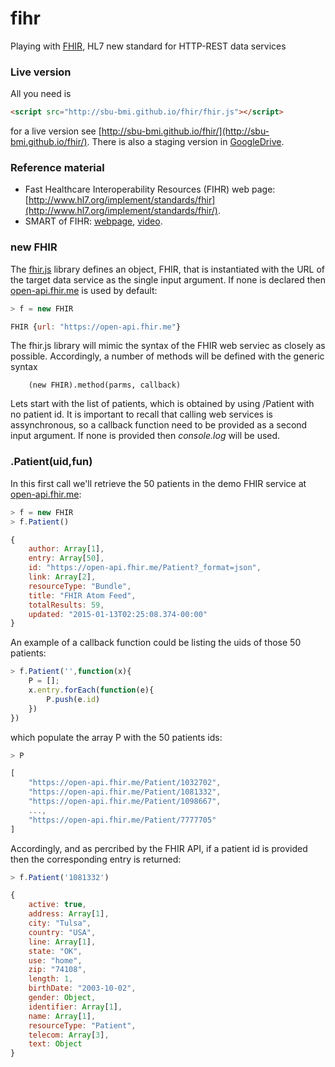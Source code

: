 # fihr
Playing with <a href="http://www.hl7.org/implement/standards/fhir/" target=_blank>FHIR</a>, HL7 new standard for HTTP-REST data services

### Live version

All you need is 

````html
<script src="http://sbu-bmi.github.io/fhir/fhir.js"></script>
````
for a live version see [http://sbu-bmi.github.io/fhir/](http://sbu-bmi.github.io/fhir/). There is also a staging version in [GoogleDrive](https://0857f9879749e82d493945f8a805968a7c031889-www.googledrive.com/host/0BwwZEXS3GesiTjlHSmlOcEJaeDA/fhir/).

### Reference material
* Fast Healthcare Interoperability Resources (FIHR) web page: [http://www.hl7.org/implement/standards/fhir](http://www.hl7.org/implement/standards/fhir/).
* SMART of FIHR: [webpage](http://smartplatforms.org/smart-on-fhir/), [video](http://player.vimeo.com/video/87132298).

### new FHIR
The [fhir.js](https://github.com/SBU-BMI/fhir/blob/gh-pages/fhir.js) library defines an object, FHIR, that is instantiated with the URL of the target data service as the single input argument. If none is declared then [open-api.fhir.me](https://open-api.fhir.me) is used by default:

````javascript
> f = new FHIR

FHIR {url: "https://open-api.fhir.me"}
````

The fhir.js library will mimic the syntax of the FHIR web serviec as closely as possible. Accordingly, a number of methods will be defined with the generic syntax 

		(new FHIR).method(parms, callback)

Lets start with the list of patients, which is obtained by using  /Patient with no patient id. It is important to recall that calling web services is assynchronous, so a callback function need to be provided as a second input argument. If none is provided then <i>console.log</i> will be used.

### .Patient(uid,fun)
In this first call we'll retrieve the 50 patients in the demo FHIR service at [open-api.fhir.me](https://open-api.fhir.me):

````javascript
> f = new FHIR
> f.Patient()

{
	author: Array[1],
	entry: Array[50],
	id: "https://open-api.fhir.me/Patient?_format=json",
	link: Array[2],
	resourceType: "Bundle",
	title: "FHIR Atom Feed",
	totalResults: 59,
	updated: "2015-01-13T02:25:08.374-00:00"
}
````

An example of a callback function could be listing the uids of those 50 patients:

````javascript
> f.Patient('',function(x){
	P = []; 
	x.entry.forEach(function(e){
		P.push(e.id)
	})
})
````

which populate the array P with the 50 patients ids:

````javascript
> P

[
	"https://open-api.fhir.me/Patient/1032702",
	"https://open-api.fhir.me/Patient/1081332",
	"https://open-api.fhir.me/Patient/1098667",
	...,
	"https://open-api.fhir.me/Patient/7777705"
]
````

Accordingly, and as percribed by the FHIR API, if a patient id is provided then the corresponding entry is returned:


````javascript
> f.Patient('1081332')

{
	active: true,
	address: Array[1],
	city: "Tulsa",
	country: "USA",
	line: Array[1],
	state: "OK",
	use: "home",
	zip: "74108",
	length: 1,
	birthDate: "2003-10-02",
	gender: Object,
	identifier: Array[1],
	name: Array[1],
	resourceType: "Patient",
	telecom: Array[3],
	text: Object
}
````
